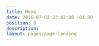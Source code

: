 ```yaml
---
title: Home
date: 2016-07-02 23:42:00 -04:00
position: 0
description: 
layout: pages/page-landing
---
```

